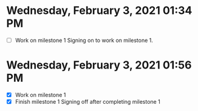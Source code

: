 # Wednesday, February  3, 2021 01:34 PM
- [ ] Work on milestone 1
Signing on to work on milestone 1.
# Wednesday, February  3, 2021 01:56 PM
- [x] Work on milestone 1
- [x] Finish milestone 1
Signing off after completing milestone 1
